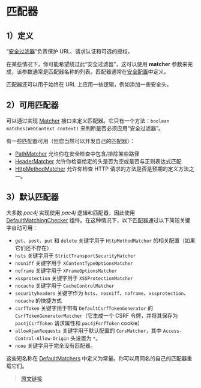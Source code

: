 # 匹配器

## 1）定义

“[安全过滤器](/v5.7/security-filter.html)”负责保护 URL、请求认证和可选的授权。

在某些情况下，你可能希望绕过此“安全过滤器”，这可以使用 **matcher** 参数来完成，该参数通常是匹配器名称的列表。匹配器通常在[安全配置](/v5.7/config.html)中定义。

匹配器还可以用于始终在 URL 上应用一些逻辑，例如添加一些安全头。

## 2）可用匹配器

可以通过实现 [Matcher](https://github.com/pac4j/pac4j/blob/master/pac4j-core/src/main/java/org/pac4j/core/matching/Matcher.java) 接口来定义匹配器。它只有一个方法：`boolean matches(WebContext context)` 来判断是否必须应用“安全过滤器”。

有一些匹配器可用（但您当然可以开发自己的匹配器）：

- [PathMatcher](https://github.com/pac4j/pac4j/blob/master/pac4j-core/src/main/java/org/pac4j/core/matching/matcher/PathMatcher.java) 允许你在安全检查中包含/排除某些路径
- [HeaderMatcher](https://github.com/pac4j/pac4j/blob/master/pac4j-core/src/main/java/org/pac4j/core/matching/matcher/HeaderMatcher.java) 允许你检查给定的头是否为空或是否与正则表达式匹配
- [HttpMethodMatcher](https://github.com/pac4j/pac4j/blob/master/pac4j-core/src/main/java/org/pac4j/core/matching/matcher/HttpMethodMatcher.java) 允许你检查 HTTP 请求的方法是否是预期的定义方法之一。

## 3）默认匹配器

大多数 *pac4j* 实现使用 *pac4j* 逻辑和匹配器，因此使用 [DefaultMatchingChecker](https://github.com/pac4j/pac4j/blob/master/pac4j-core/src/main/java/org/pac4j/core/matching/checker/DefaultMatchingChecker.java) 组件。在这种情况下，以下匹配器通过以下简短关键字自动可用：

- `get`、`post`、`put` 和 `delete` 关键字用于 `HttpMethodMatcher` 的相关配置（如果它们还不存在）
- `hsts` 关键字用于 `StrictTransportSecurityMatcher`
- `nosniff` 关键字用于 `XContentTypeOptionsMatcher`
- `noframe` 关键字用于 `XFrameOptionsMatcher`
- `xssprotection` 关键字用于 `XSSProtectionMatcher`
- `nocache` 关键字用于 `CacheControlMatcher`
- `securityheaders` 关键字作为 `hsts`、`nosniff`、`noframe`、`xssprotection`、`nocache` 的快捷方式
- `csrfToken` 关键字用于带有 `DefaultCsrfTokenGenerator` 的 `CsrfTokenGeneratorMatcher`（它生成一个 CSRF 令牌，并将其保存为 `pac4jCsrfToken` 请求属性和 `pac4jFsrfToken` cookie）
- `allowAjaxRequests` 关键字用于默认配置的 `CorsMatcher`，其中 `Access-Control-Allow-Origin` 头设置为 `*`。
- `none` 关键字用于完全没有匹配器。

这些短名称在 [DefaultMatchers](https://github.com/pac4j/pac4j/blob/master/pac4j-core/src/main/java/org/pac4j/core/matching/matcher/DefaultMatchers.java) 中定义为常量。你可以用同名的自己的匹配器重载它们。

> [原文链接](https://www.pac4j.org/5.7.x/docs/matchers.html)